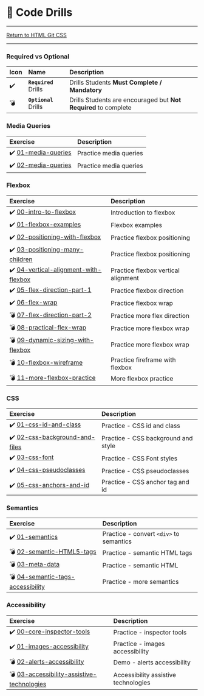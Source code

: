 # :dart: Code Drills

<hr> 

[Return to HTML Git CSS](../README.md)

<hr> 

### Required vs Optional

| Icon | Name | Description |
|:--|:--|:--|
| :heavy_check_mark:  | **`Required`** Drills  | Drills Students **Must Complete / Mandatory** |
| :bomb:  | **`Optional`** Drills  | Drills Students are encouraged but **Not Required** to complete |

### Media Queries

|  Exercise |  Description |
|:--	|:--
| :heavy_check_mark: [01-media-queries](01-media-queries/01-css-media-queries-1/README.md) | Practice media queries
| :heavy_check_mark: [02-media-queries](01-media-queries/02-css-media-queries-2/README.md) | Practice media queries

### Flexbox

|  Exercise |  Description |
|:--	|:--
| :heavy_check_mark: [00-intro-to-flexbox](02-flexbox/00-intro-to-flexbox) | Introduction to flexbox
| :heavy_check_mark: [01-flexbox-examples](02-flexbox/01-flexbox-examples) | Flexbox examples
| :heavy_check_mark: [02-positioning-with-flexbox](02-flexbox/02-positioning-with-flexbox) | Practice flexbox positioning
| :heavy_check_mark: [03-positioning-many-children](02-flexbox/03-positioning-many-children) | Practice flexbox positioning
| :heavy_check_mark: [04-vertical-alignment-with-flexbox](02-flexbox/04-vertical-alignment-with-flexbox) | Practice flexbox vertical alignment
| :heavy_check_mark: [05-flex-direction-part-1](02-flexbox/05-flex-direction-part-1) | Practice flexbox direction
| :heavy_check_mark: [06-flex-wrap](02-flexbox/06-flex-wrap) | Practice flexbox wrap
| :bomb: [07-flex-direction-part-2](02-flexbox/07-flex-direction-part-2) | Practice more flex direction
| :bomb: [08-practical-flex-wrap](02-flexbox/08-practical-flex-wrap) | Practice more flexbox wrap
| :bomb: [09-dynamic-sizing-with-flexbox](02-flexbox/09-dynamic-sizing-with-flexbox) | Practice more flexbox wrap
| :bomb: [10-flexbox-wireframe](02-flexbox/10-flexbox-wireframe) | Practice fireframe with flexbox
| :bomb: [11-more-flexbox-practice](02-flexbox/11-more-flexbox-practice) | More flexbox practice

### CSS

|  Exercise |  Description |
|:--	|:--
| :heavy_check_mark: [01-css-id-and-class](03-css/01-css-id-and-class/README.md) | Practice - CSS id and class
| :heavy_check_mark: [02-css-background-and-files](03-css/02-css-background-and-files/README.md) | Practice - CSS background and style
| :heavy_check_mark: [03-css-font](03-css/03-css-font/README.md) | Practice - CSS Font styles
| :heavy_check_mark: [04-css-pseudoclasses](03-css/04-css-pseudoclasses/README.md) | Practice - CSS pseudoclasses
| :heavy_check_mark: [05-css-anchors-and-id](03-css/05-css-anchors-and-id/README.md) | Practice - CSS anchor tag and id

### Semantics

|  Exercise |  Description |
|:--	|:--
| :heavy_check_mark: [01-semantics](04-semantics/01-semantics/README.md) | Practice - convert `<div>` to semantics
| :bomb: [02-semantic-HTML5-tags](04-semantics/02-semantic-HTML5-tags/README.md) | Practice - semantic HTML tags
| :bomb: [03-meta-data](04-semantics/03-meta-data/README.md) | Practice - semantic HTML
| :bomb: [04-semantic-tags-accessibility](04-semantics/04-semantic-tags-accessibility/README.md) | Practice - more semantics

### Accessibility

|  Exercise |  Description |
|:--	|:--
| :heavy_check_mark: [00-core-inspector-tools](05-accessibility/00-core-inspector-tools/README.md) | Practice - inspector tools
| :heavy_check_mark: [01-images-accessibility](05-accessibility/01-images-accessibility/README.md) | Practice - images accessibility
| :bomb: [02-alerts-accessibility](05-accessibility/02-alerts-accessibility/README.md) | Demo - alerts accessibility
| :bomb: [03-accessibility-assistive-technologies](05-accessibility/03-accessibility-assistive-technologies/README.md) | Accessibility assistive technologies